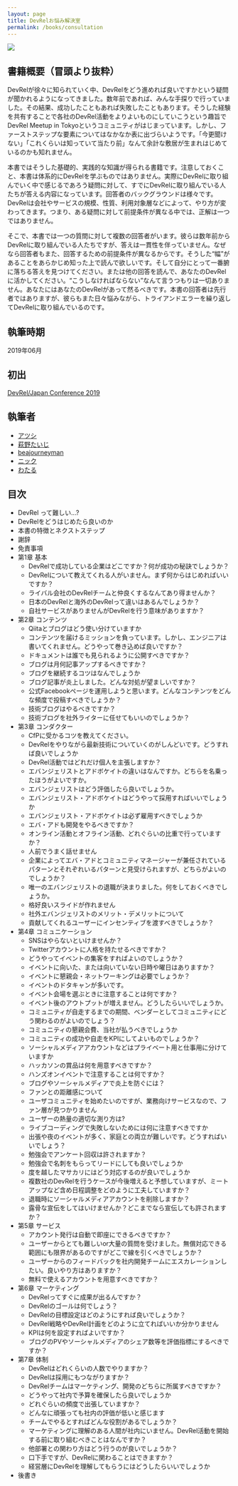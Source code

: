 ```yaml
---
layout: page
title: DevRelお悩み解決室
permalink: /books/consultation
---
```


![](/assets/img/cunsultation.jpg)

## 書籍概要（冒頭より抜粋）

DevRelが徐々に知られていく中、DevRelをどう進めれば良いですかという疑問が聞かれるようになってきました。数年前であれば、みんな手探りで行っていました。その結果、成功したこともあれば失敗したこともあります。そうした経験を共有することで各社のDevRel活動をよりよいものにしていこうという趣旨でDevRel Meetup in Tokyoというコミュニティがはじまっています。しかし、ファーストステップな要素についてはなかなか表に出づらいようです。「今更聞けない」「これくらいは知っていて当たり前」なんて余計な敷居が生まれはじめているのかも知れません。

本書ではそうした基礎的、実践的な知識が得られる書籍です。注意しておくこと、本書は体系的にDevRelを学ぶものではありません。実際にDevRelに取り組んでいく中で感じるであろう疑問に対して、すでにDevRelに取り組んでいる人たちが答える内容になっています。回答者のバックグラウンドは様々です。DevRelは会社やサービスの規模、性質、利用対象層などによって、やり方が変わってきます。つまり、ある疑問に対して前提条件が異なる中では、正解は一つではありません。

そこで、本書では一つの質問に対して複数の回答者がいます。彼らは数年前からDevRelに取り組んでいる人たちですが、答えは一貫性を伴っていません。なぜなら回答者もまた、回答するための前提条件が異なるからです。そうした“幅”があることをあらかじめ知った上で読んで欲しいです。そして自分にとって一番腑に落ちる答えを見つけてください。または他の回答を読んで、あなたのDevRelに活かしてください。“こうしなければならない”なんて言うつもりは一切ありません。あなたにはあなたのDevRelがあって然るべきです。本書の回答者は先行者ではありますが、彼らもまた日々悩みながら、トライアンドエラーを繰り返してDevRelに取り組んでいるのです。

## 執筆時期

2019年06月

## 初出

[DevRel/Japan Conference 2019](https://devrel.tokyo/japan-2019/)

## 執筆者

- [アツシ](https://twitter.com/goofmint)
- [萩野たいじ](https://twitter.com/taiponrock)
- [beajourneyman](https://twitter.com/beajourneyman/)
- [ニック](https://twitter.com/Nick_smallworld)
- [わたる](https://twitter.com/wyamazak)

## 目次

- DevRel って難しい...?
- DevRelをどうはじめたら良いのか
- 本書の特徴とネクストステップ
- 謝辞
- 免責事項
- 第1章 基本
  - DevRelで成功している企業はどこですか？何が成功の秘訣でしょうか？
  - DevRelについて教えてくれる人がいません。まず何からはじめればいいですか？
  - ライバル会社のDevRelチームと仲良くするなんてあり得ませんか？
  - 日本のDevRelと海外のDevRelって違いはあるんでしょうか？
  - 自社サービスがありませんがDevRelを行う意味がありますか？
- 第2章 コンテンツ
  - Qiitaとブログはどう使い分けていますか
  - コンテンツを届けるミッションを負っています。しかし、エンジニアは書いてくれません。どうやって巻き込めば良いですか？
  - ドキュメントは誰でも見られるように公開すべきですか？
  - ブログは月何記事アップするべきですか？
  - ブログを継続するコツはなんでしょうか
  - ブログ記事が炎上しました。どんな対処が望ましいですか？
  - 公式Facebookページを運用しようと思います。どんなコンテンツをどんな頻度で投稿すべきでしょうか？
  - 技術ブログはやるべきですか？
  - 技術ブログを社外ライターに任せてもいいのでしょうか？
- 第3章 コンダクター
  - CfPに受かるコツを教えてください。
  - DevRelをやりながら最新技術についていくのがしんどいです。どうすれば良いでしょうか
  - DevRel活動ではどれだけ個人を主張しますか？
  - エバンジェリストとアドボケイトの違いはなんですか。どちらを名乗ったほうがよいですか。
  - エバンジェリストはどう評価したら良いでしょうか。
  - エバンジェリスト・アドボケイトはどうやって採用すればいいでしょうか
  - エバンジェリスト・アドボケイトは必ず雇用すべきでしょうか
  - エバ・アドも開発をやるべきですか？
  - オンライン活動とオフライン活動、どれぐらいの比重で行っていますか？
  - 人前でうまく話せません
  - 企業によってエバ・アドとコミュニティマネージャーが兼任されているパターンとそれぞれいるパターンと見受けられますが、どちらがよいのでしょうか？
  - 唯一のエバンジェリストの退職が決まりました。何をしておくべきでしょうか。
  - 格好良いスライドが作れません
  - 社外エバンジェリストのメリット・デメリットについて
  - 貢献してくれるユーザーにインセンティブを渡すべきでしょうか？
- 第4章 コミュニケーション
  - SNSはやらないといけませんか？
  - Twitterアカウントに人格を持たせるべきですか？
  - どうやってイベントの集客をすればよいのでしょうか？
  - イベントに向いた、または向いていない日時や曜日はありますか？
  - イベントに懇親会・ネットワーキングは必要でしょうか？
  - イベントのドタキャンが多いです。
  - イベント会場を選ぶときに注意することは何ですか？
  - イベント後のアウトプットが増えません。どうしたらいいでしょうか。
  - コミュニティが自走するまでの期間、ベンダーとしてコミュニティにどう関わるのがよいのでしょう？
  - コミュニティの懇親会費、当社が払うべきでしょうか
  - コミュニティの成功や自走をKPIにしてよいものでしょうか？
  - ソーシャルメディアアカウントなどはプライベート用と仕事用に分けていますか
  - ハッカソンの賞品は何を用意すべきですか？
  - ハンズオンイベントで注意することは何ですか？
  - ブログやソーシャルメディアで炎上を防ぐには？
  - ファンとの距離感について
  - ユーザコミュニティを始めたいのですが、業務向けサービスなので、ファン層が見つかりません
  - ユーザーの熱量の適切な測り方は?
  - ライブコーディングで失敗しないためには何に注意すべきですか
  - 出張や夜のイベントが多く、家庭との両立が難しいです。どうすればいいでしょう？
  - 勉強会でアンケート回収は許されますか？
  - 勉強会で名刺をもらってリードにしても良いでしょうか
  - 度を越したマサカリにはどう対応するのが良いでしょうか
  - 複数社のDevRelを行うケースが今後増えると予想していますが、ミートアップなど含め日程調整をどのように工夫していますか？
  - 退職時にソーシャルメディアアカウントを削除しますか？
  - 露骨な宣伝をしてはいけませんか？どこまでなら宣伝しても許されますか？
- 第5章 サービス
  - アカウント発行は自動で即座にできるべきですか？
  - ユーザーからとても難しいor大量の質問を受けました。無償対応できる範囲にも限界があるのですがどこで線を引くべきでしょうか？
  - ユーザーからのフィードバックを社内開発チームにエスカレーションしたい。良いやり方はありますか？
  - 無料で使えるアカウントを用意すべきですか？
- 第6章 マーケティング
  - DevRelってすぐに成果が出るんですか？
  - DevRelのゴールは何でしょう？
  - DevRelの目標設定はどのようにすれば良いでしょうか？
  - DevRel戦略やDevRel計画をどのように立てればいいか分かりません
  - KPIは何を設定すればよいですか？
  - ブログのPVやソーシャルメディアのシェア数等を評価指標にするべきですか？
- 第7章 体制
  - DevRelはどれくらいの人数でやりますか？
  - DevRelは採用にもつながりますか？
  - DevRelチームはマーケティング、開発のどちらに所属すべきですか？
  - どうやって社内で予算を確保したら良いでしょうか
  - どれぐらいの頻度で出張していますか？
  - どんなに頑張っても社内の評価が低いと感じます
  - チームでやるとすればどんな役割があるでしょうか？
  - マーケティングに理解のある人間が社内にいません。DevRel活動を開始する前に取り組むべきことはなんですか？
  - 他部署との関わり方はどう行うのが良いでしょうか？
  - 口下手ですが、DevRelに関わることはできますか？
  - 経営層にDevRelを理解してもらうにはどうしたらいいでしょうか
- 後書き

